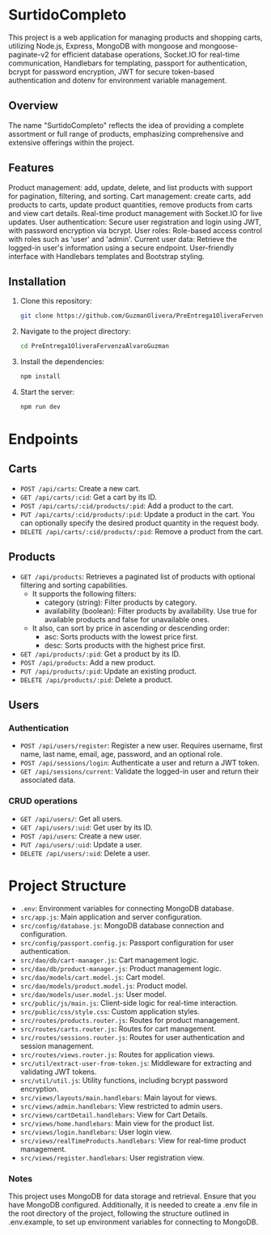 # SurtidoCompleto

This project is a web application for managing products and shopping carts, utilizing Node.js, Express, MongoDB with mongoose and mongoose-paginate-v2 for efficient database operations, Socket.IO for real-time communication, Handlebars for templating, passport for authentication, bcrypt for password encryption, JWT for secure token-based authentication and dotenv for environment variable management.

## Overview

The name "SurtidoCompleto" reflects the idea of providing a complete assortment or full range of products, emphasizing comprehensive and extensive offerings within the project.

## Features

Product management: add, update, delete, and list products with support for pagination, filtering, and sorting.
Cart management: create carts, add products to carts, update product quantities, remove products from carts and view cart details.
Real-time product management with Socket.IO for live updates.
User authentication: Secure user registration and login using JWT, with password encryption via bcrypt.
User roles: Role-based access control with roles such as 'user' and 'admin'.
Current user data: Retrieve the logged-in user's information using a secure endpoint.
User-friendly interface with Handlebars templates and Bootstrap styling.

## Installation

1. Clone this repository:
   ```bash
   git clone https://github.com/GuzmanOlivera/PreEntrega1OliveraFervenzaAlvaroGuzman.git
   ```

2. Navigate to the project directory:

   ```bash
   cd PreEntrega1OliveraFervenzaAlvaroGuzman
   ```

3. Install the dependencies:

   ```bash
   npm install
   ```

4. Start the server:

   ```bash
   npm run dev
   ```

# Endpoints

## Carts

- `POST /api/carts`: Create a new cart.
- `GET /api/carts/:cid`: Get a cart by its ID.
- `POST /api/carts/:cid/products/:pid`: Add a product to the cart.
- `PUT /api/carts/:cid/products/:pid`: Update a product in the cart. You can optionally specify the desired product quantity in the request body.
- `DELETE /api/carts/:cid/products/:pid`: Remove a product from the cart.

## Products

- `GET /api/products`: Retrieves a paginated list of products with optional filtering and sorting capabilities.
  - It supports the following filters:
    - category (string): Filter products by category.
    - availability (boolean): Filter products by availability. Use true for available products and false for unavailable ones.
  - It also, can sort by price in ascending or descending order:
    -  asc: Sorts products with the lowest price first. 
    -  desc: Sorts products with the highest price first.
- `GET /api/products/:pid`: Get a product by its ID.
- `POST /api/products`: Add a new product.
- `PUT /api/products/:pid`: Update an existing product.
- `DELETE /api/products/:pid`: Delete a product.

## Users

### Authentication

- `POST /api/users/register`: Register a new user. Requires username, first name, last name, email, age, password, and an optional role.
- `POST /api/sessions/login`: Authenticate a user and return a JWT token.
- `GET /api/sessions/current`: Validate the logged-in user and return their associated data.

### CRUD operations

- `GET /api/users/`: Get all users.
- `GET /api/users/:uid`: Get user by its ID.
- `POST /api/users`: Create a new user.
- `PUT /api/users/:uid`: Update a user.
- `DELETE /api/users/:uid`: Delete a user.

# Project Structure

- `.env`: Environment variables for connecting MongoDB database.
- `src/app.js`: Main application and server configuration.
- `src/config/database.js`: MongoDB database connection and configuration.
- `src/config/passport.config.js`: Passport configuration for user authentication.
- `src/dao/db/cart-manager.js`: Cart management logic.
- `src/dao/db/product-manager.js`: Product management logic.
- `src/dao/models/cart.model.js`: Cart model.
- `src/dao/models/product.model.js`: Product model.
- `src/dao/models/user.model.js`: User model.
- `src/public/js/main.js`: Client-side logic for real-time interaction.
- `src/public/css/style.css`: Custom application styles.
- `src/routes/products.router.js`: Routes for product management.
- `src/routes/carts.router.js`: Routes for cart management.
- `src/routes/sessions.router.js`: Routes for user authentication and session management.
- `src/routes/views.router.js`: Routes for application views.
- `src/util/extract-user-from-token.js`: Middleware for extracting and validating JWT tokens.
- `src/util/util.js`: Utility functions, including bcrypt password encryption.
- `src/views/layouts/main.handlebars`: Main layout for views.
- `src/views/admin.handlebars`: View restricted to admin users.
- `src/views/cartDetail.handlebars`: View for Cart Details.
- `src/views/home.handlebars`: Main view for the product list.
- `src/views/login.handlebars`: User login view.
- `src/views/realTimeProducts.handlebars`: View for real-time product management.
- `src/views/register.handlebars`: User registration view.

### Notes

This project uses MongoDB for data storage and retrieval. Ensure that you have MongoDB configured. Additionally, it is needed to create a .env file in the root directory of the project, following the structure outlined in .env.example, to set up environment variables for connecting to MongoDB.